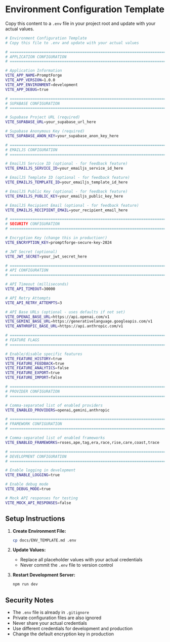 # Environment Configuration Template

Copy this content to a `.env` file in your project root and update with your actual values.

```bash
# Environment Configuration Template
# Copy this file to .env and update with your actual values

# ============================================================================
# APPLICATION CONFIGURATION
# ============================================================================

# Application Information
VITE_APP_NAME=PromptForge
VITE_APP_VERSION=1.0.0
VITE_APP_ENVIRONMENT=development
VITE_APP_DEBUG=true

# ============================================================================
# SUPABASE CONFIGURATION
# ============================================================================

# Supabase Project URL (required)
VITE_SUPABASE_URL=your_supabase_url_here

# Supabase Anonymous Key (required)
VITE_SUPABASE_ANON_KEY=your_supabase_anon_key_here

# ============================================================================
# EMAILJS CONFIGURATION
# ============================================================================

# EmailJS Service ID (optional - for feedback feature)
VITE_EMAILJS_SERVICE_ID=your_emailjs_service_id_here

# EmailJS Template ID (optional - for feedback feature)
VITE_EMAILJS_TEMPLATE_ID=your_emailjs_template_id_here

# EmailJS Public Key (optional - for feedback feature)
VITE_EMAILJS_PUBLIC_KEY=your_emailjs_public_key_here

# EmailJS Recipient Email (optional - for feedback feature)
VITE_EMAILJS_RECIPIENT_EMAIL=your_recipient_email_here

# ============================================================================
# SECURITY CONFIGURATION
# ============================================================================

# Encryption Key (change this in production!)
VITE_ENCRYPTION_KEY=promptforge-secure-key-2024

# JWT Secret (optional)
VITE_JWT_SECRET=your_jwt_secret_here

# ============================================================================
# API CONFIGURATION
# ============================================================================

# API Timeout (milliseconds)
VITE_API_TIMEOUT=30000

# API Retry Attempts
VITE_API_RETRY_ATTEMPTS=3

# API Base URLs (optional - uses defaults if not set)
VITE_OPENAI_BASE_URL=https://api.openai.com/v1
VITE_GEMINI_BASE_URL=https://generativelanguage.googleapis.com/v1
VITE_ANTHROPIC_BASE_URL=https://api.anthropic.com/v1

# ============================================================================
# FEATURE FLAGS
# ============================================================================

# Enable/disable specific features
VITE_FEATURE_HISTORY=true
VITE_FEATURE_FEEDBACK=true
VITE_FEATURE_ANALYTICS=false
VITE_FEATURE_EXPORT=true
VITE_FEATURE_IMPORT=false

# ============================================================================
# PROVIDER CONFIGURATION
# ============================================================================

# Comma-separated list of enabled providers
VITE_ENABLED_PROVIDERS=openai,gemini,anthropic

# ============================================================================
# FRAMEWORK CONFIGURATION
# ============================================================================

# Comma-separated list of enabled frameworks
VITE_ENABLED_FRAMEWORKS=roses,ape,tag,era,race,rise,care,coast,trace

# ============================================================================
# DEVELOPMENT CONFIGURATION
# ============================================================================

# Enable logging in development
VITE_ENABLE_LOGGING=true

# Enable debug mode
VITE_DEBUG_MODE=true

# Mock API responses for testing
VITE_MOCK_API_RESPONSES=false
```

## Setup Instructions

1. **Create Environment File:**
   ```bash
   cp docs/ENV_TEMPLATE.md .env
   ```

2. **Update Values:**
   - Replace all placeholder values with your actual credentials
   - Never commit the `.env` file to version control

3. **Restart Development Server:**
   ```bash
   npm run dev
   ```

## Security Notes

- The `.env` file is already in `.gitignore`
- Private configuration files are also ignored
- Never share your actual credentials
- Use different credentials for development and production
- Change the default encryption key in production

